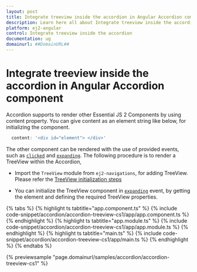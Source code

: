 ```yaml
---
layout: post
title: Integrate treeview inside the accordion in Angular Accordion component | Syncfusion
description: Learn here all about Integrate treeview inside the accordion in Syncfusion Angular Accordion component of Syncfusion Essential JS 2 and more.
platform: ej2-angular
control: Integrate treeview inside the accordion 
documentation: ug
domainurl: ##DomainURL##
---
```


# Integrate treeview inside the accordion in Angular Accordion component

Accordion supports to render other Essential JS 2 Components by using content property.
You can give content as an element string like below, for initializing the component.

  ```js
    content: '<div id="element"> </div>'
  ```

The other component can be rendered with the use of provided events, such as [`clicked`](https://ej2.syncfusion.com/angular/documentation/api/accordion#clicked) and [`expanding`](https://ej2.syncfusion.com/angular/documentation/api/accordion#expanding).
The following procedure is to render a TreeView within the Accordion,

* Import the `TreeView` module from `ej2-navigations`, for adding TreeView. Please refer the [TreeView initialization steps](../../../treeview/getting-started.html)

* You can initialize the TreeView component in [`expanding`](https://ej2.syncfusion.com/angular/documentation/api/accordion#expanding) event,
by getting the element and defining the required TreeView properties.

{% tabs %}
{% highlight ts tabtitle="app.component.ts" %}
{% include code-snippet/accordion/accordion-treeview-cs1/app/app.component.ts %}
{% endhighlight %}
{% highlight ts tabtitle="app.module.ts" %}
{% include code-snippet/accordion/accordion-treeview-cs1/app/app.module.ts %}
{% endhighlight %}
{% highlight ts tabtitle="main.ts" %}
{% include code-snippet/accordion/accordion-treeview-cs1/app/main.ts %}
{% endhighlight %}
{% endtabs %}
  
{% previewsample "page.domainurl/samples/accordion/accordion-treeview-cs1" %}
